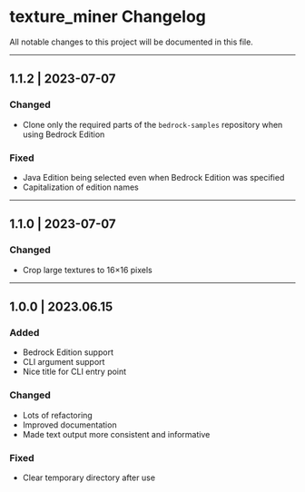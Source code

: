 # texture_miner Changelog

All notable changes to this project will be documented in this file.

---

## 1.1.2 | 2023-07-07

### Changed

* Clone only the required parts of the `bedrock-samples` repository when using Bedrock Edition

### Fixed

* Java Edition being selected even when Bedrock Edition was specified
* Capitalization of edition names

---

## 1.1.0 | 2023-07-07

### Changed

* Crop large textures to 16×16 pixels

---

## 1.0.0 | 2023.06.15

### Added

* Bedrock Edition support
* CLI argument support
* Nice title for CLI entry point

### Changed

* Lots of refactoring
* Improved documentation
* Made text output more consistent and informative

### Fixed

* Clear temporary directory after use
